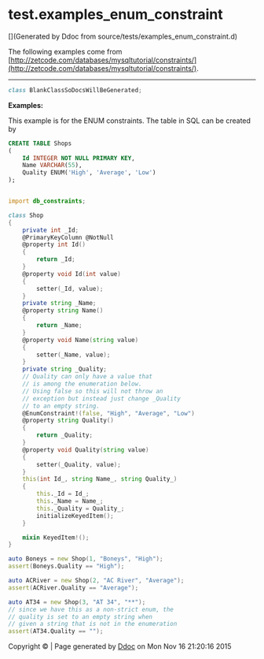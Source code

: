 # test.examples_enum_constraint

[](Generated by Ddoc from source/tests/examples_enum_constraint.d)

The following examples come from
[http://zetcode.com/databases/mysqltutorial/constraints/](http://zetcode.com/databases/mysqltutorial/constraints/).

***
<a name="BlankClassSoDocsWillBeGenerated" href="#BlankClassSoDocsWillBeGenerated"></a>
```d
class BlankClassSoDocsWillBeGenerated;

```

**Examples:**

This example is for the ENUM constraints. The table
in SQL can be created by
```sql
CREATE TABLE Shops
(
    Id INTEGER NOT NULL PRIMARY KEY,
    Name VARCHAR(55),
    Quality ENUM('High', 'Average', 'Low')
);


```

```d

import db_constraints;

class Shop
{
    private int _Id;
    @PrimaryKeyColumn @NotNull
    @property int Id()
    {
        return _Id;
    }
    @property void Id(int value)
    {
        setter(_Id, value);
    }
    private string _Name;
    @property string Name()
    {
        return _Name;
    }
    @property void Name(string value)
    {
        setter(_Name, value);
    }
    private string _Quality;
    // Quality can only have a value that
    // is among the enumeration below.
    // Using false so this will not throw an
    // exception but instead just change _Quality
    // to an empty string.
    @EnumConstraint!(false, "High", "Average", "Low")
    @property string Quality()
    {
        return _Quality;
    }
    @property void Quality(string value)
    {
        setter(_Quality, value);
    }
    this(int Id_, string Name_, string Quality_)
    {
        this._Id = Id_;
        this._Name = Name_;
        this._Quality = Quality_;
        initializeKeyedItem();
    }

    mixin KeyedItem!();
}

auto Boneys = new Shop(1, "Boneys", "High");
assert(Boneys.Quality == "High");

auto ACRiver = new Shop(2, "AC River", "Average");
assert(ACRiver.Quality == "Average");

auto AT34 = new Shop(3, "AT 34", "**");
// since we have this as a non-strict enum, the
// quality is set to an empty string when
// given a string that is not in the enumeration
assert(AT34.Quality == "");

```




Copyright :copyright:  | Page generated by [Ddoc](http://dlang.org/ddoc.html) on Mon Nov 16 21:20:16 2015

